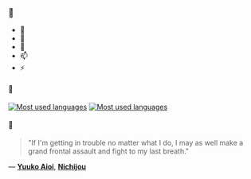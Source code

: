### 👋

- 🔭
- 🌱
- 💬
- 📫
- ⚡

#### 🧏

[![Most used languages](https://github-readme-stats-aynah.vercel.app/api/top-langs/?username=aynh&theme=solarized-dark&langs_count=6&layout=compact&hide_title=true)](https://github.com/anuraghazra/github-readme-stats#gh-dark-mode-only)
[![Most used languages](https://github-readme-stats-aynah.vercel.app/api/top-langs/?username=aynh&theme=solarized-light&langs_count=6&layout=compact&hide_title=true)](https://github.com/anuraghazra/github-readme-stats#gh-light-mode-only)

#### 💬

> "If I'm getting in trouble no matter what I do, I may as well make a grand frontal assault and fight to my last breath."

&mdash; [**Yuuko Aioi**](https://myanimelist.net/character.php?q=Yuuko%20Aioi&cat=character), [**Nichijou**](https://myanimelist.net/search/all?q=Nichijou&cat=all)
